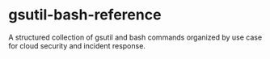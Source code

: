 # gsutil-bash-reference
A structured collection of gsutil and bash commands organized by use case for cloud security and incident response.
